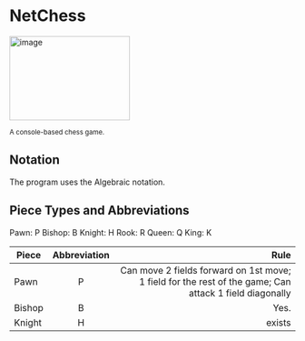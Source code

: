 # NetChess 

<img width="212" height="148" alt="image" src="https://github.com/user-attachments/assets/7292d05b-0ba8-4ad2-8204-70bf13830e7f" />

<sub> A console-based chess game. </sub>

## Notation

The program uses the Algebraic notation.

## Piece Types and Abbreviations

Pawn: P
Bishop: B
Knight: H
Rook: R
Queen: Q
King: K

| Piece        | Abbreviation           | Rule  |
| ------------- |:-------------:| -----:|
| Pawn      | P | Can move 2 fields forward on 1st move; 1 field for the rest of the game; Can attack 1 field diagonally |
| Bishop      | B      |   Yes. |
| Knight | H      |    exists |
